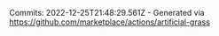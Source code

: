 Commits: 2022-12-25T21:48:29.561Z - Generated via https://github.com/marketplace/actions/artificial-grass
<br>
